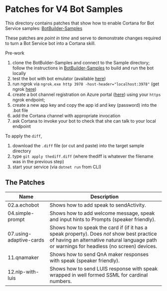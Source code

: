 # Patches for V4 Bot Samples #

This directory contains patches that show how to enable Cortana for Bot Service samples:
[BotBuilder-Samples](https://github.com/Microsoft/BotBuilder-Samples)

These patches are _point in time_ and serve to demonstrate changes required to turn a Bot Service bot into a Cortana skill.

Pre-work
1. clone the BotBulder-Samples and connect to the Sample directory; follow the instructions in [BotBuilder-Samples](https://github.com/Microsoft/BotBuilder-Samples) to build and run the bot locally
1. test the bot with bot emulator (available [here](https://github.com/Microsoft/BotFramework-Emulator/wiki/Getting-Started))
1. run ngrok via `ngrok.exe http 3978 -host-header="localhost:3978"` (get ngrok [here](https://ngrok.com/download))
1. create a bot channel registration on Azure portal ([here](https://portal.azure.com)) using your `https` ngrok endpoint;
1. create a new app key and copy the app id and key (password) into the .bot file
1. add the Cortana channel with appropriate invocation
1. ask Cortana to invoke your bot to check that she can talk to your local endpoint

To apply the `diff`,
1. download the `.diff` file  (or cut and paste) into the target sample directory
1. type `git apply thediff.diff` (where thediff is whatever the filename was in the previous step)
1. start your service (via `dotnet run` from CLI)

## The Patches ##
| Name | Description |
| --- | --- |
| 02.a.echobot | Shows how to add speak to sendActivity. |
| 04.simple-prompt | Shows how to add welcome message, speak and input hints to Prompts (speaker friendly). |
| 07.using-adaptive-cards | Shows how to speak the card if (if it has a speak property). Does _not_ show best practice of having an alternative natural language path or warnings for headless (no screen) devices. |
| 11.qnamaker | Shows how to send QnA maker responses with speak (speaker friendly). |
| 12.nlp-with-luis | Shows how to send LUIS response with speak wrapped in well formed SSML for cardinal numbers. |
